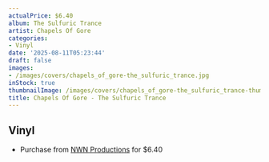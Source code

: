 ```yaml
---
actualPrice: $6.40
album: The Sulfuric Trance
artist: Chapels Of Gore
categories:
- Vinyl
date: '2025-08-11T05:23:44'
draft: false
images:
- /images/covers/chapels_of_gore-the_sulfuric_trance.jpg
inStock: true
thumbnailImage: /images/covers/chapels_of_gore-the_sulfuric_trance-thumb.jpg
title: Chapels Of Gore - The Sulfuric Trance
---
```


## Vinyl
* Purchase from [NWN Productions](http://shop.nwnprod.com/index.php?route=product/product&path=76&product_id=11982&sort=pd.name&order=ASC) for $6.40
